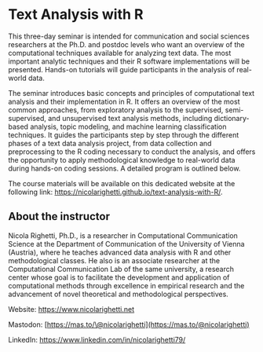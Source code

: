 # Text Analysis with R

This three-day seminar is intended for communication and social sciences researchers at the Ph.D. and postdoc levels who want an overview of the computational techniques available for analyzing text data. The most important analytic techniques and their R software implementations will be presented. Hands-on tutorials will guide participants in the analysis of real-world data.

The seminar introduces basic concepts and principles of computational text analysis and their implementation in R. It offers an overview of the most common approaches, from exploratory analysis to the supervised, semi-supervised, and unsupervised text analysis methods, including dictionary-based analysis, topic modeling, and machine learning classification techniques. It guides the participants step by step through the different phases of a text data analysis project, from data collection and preprocessing to the R coding necessary to conduct the analysis, and offers the opportunity to apply methodological knowledge to real-world data during hands-on coding sessions. A detailed program is outlined below.

The course materials will be available on this dedicated website at the following link: <https://nicolarighetti.github.io/text-analysis-with-R/>.

## About the instructor

Nicola Righetti, Ph.D., is a researcher in Computational Communication Science at the Department of Communication of the University of Vienna (Austria), where he teaches advanced data analysis with R and other methodological classes. He also is an associate researcher at the Computational Communication Lab of the same university, a research center whose goal is to facilitate the development and application of computational methods through excellence in empirical research and the advancement of novel theoretical and methodological perspectives.

Website: <https://www.nicolarighetti.net>

Mastodon: [https://mas.to/\@nicolarighetti](https://mas.to/@nicolarighetti)

LinkedIn: <https://www.linkedin.com/in/nicolarighetti79/>
